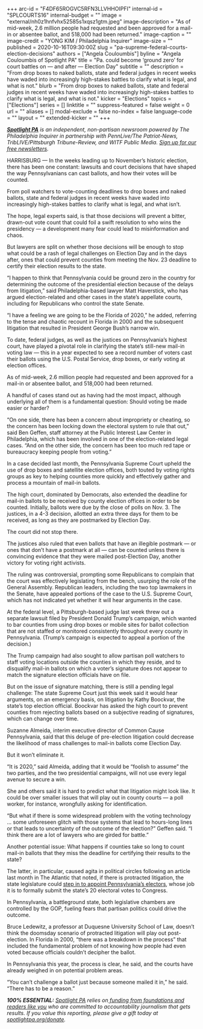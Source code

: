 +++
arc-id = "F4DF65ROGVC5RFN3LLVHHOIPFI"
internal-id = "SPLCOURTS16"
internal-budget = ""
image = "external/nh0z1hnfvhx52585s1xqsz1gtm.jpeg"
image-description = "As of mid-week, 2.6 million people had requested and been approved for a mail-in or absentee ballot, and 518,000 had been returned."
image-caption = ""
image-credit = "YONG KIM / Philadelphia Inquirer"
image-size = ""
published = 2020-10-16T09:30:00Z
slug = "pa-supreme-federal-courts-election-decisions"
authors = ["Angela Couloumbis"]
byline = "Angela Couloumbis of Spotlight PA"
title = "Pa. could become ‘ground zero’ for court battles on — and after — Election Day"
subtitle = ""
description = "From drop boxes to naked ballots, state and federal judges in recent weeks have waded into increasingly high-stakes battles to clarify what is legal, and what is not."
blurb = "From drop boxes to naked ballots, state and federal judges in recent weeks have waded into increasingly high-stakes battles to clarify what is legal, and what is not."
kicker = "Elections"
topics = ["Elections"]
series = []
linktitle = ""
suppress-featured = false
weight = 0
url = ""
aliases = []
modal-exclude = false
no-index = false
language-code = ""
layout = ""
extended-kicker = ""
+++

<a href="https://www.spotlightpa.org/"><i><b>Spotlight PA</b></i></a><i> is an independent, non-partisan newsroom powered by The Philadelphia Inquirer in partnership with PennLive/The Patriot-News, TribLIVE/Pittsburgh Tribune-Review, and WITF Public Media. </i><a href="https://www.spotlightpa.org/newsletters"><i>Sign up for our free newsletters</i></a><i>.</i>

HARRISBURG — In the weeks leading up to November’s historic election, there has been one constant: lawsuits and court decisions that have shaped the way Pennsylvanians can cast ballots, and how their votes will be counted.

From poll watchers to vote-counting deadlines to drop boxes and naked ballots, state and federal judges in recent weeks have waded into increasingly high-stakes battles to clarify what is legal, and what isn’t.

The hope, legal experts said, is that those decisions will prevent a bitter, drawn-out vote count that could foil a swift resolution to who wins the presidency — a development many fear could lead to misinformation and chaos.

But lawyers are split on whether those decisions will be enough to stop what could be a rash of legal challenges on Election Day and in the days after, ones that could prevent counties from meeting the Nov. 23 deadline to certify their election results to the state.

“I happen to think that Pennsylvania could be ground zero in the country for determining the outcome of the presidential election because of the delays from litigation,” said Philadelphia-based lawyer Matt Haverstick, who has argued election-related and other cases in the state’s appellate courts, including for Republicans who control the state Senate.

<script src="https://www.spotlightpa.org/embed.js" async></script><div data-spl-embed-version="1" data-spl-src="https://www.spotlightpa.org/embeds/newsletter/"></div>

“I have a feeling we are going to be the Florida of 2020,” he added, referring to the tense and chaotic recount in Florida in 2000 and the subsequent litigation that resulted in President George Bush’s narrow win.

To date, federal judges, as well as the justices on Pennsylvania’s highest court, have played a pivotal role in clarifying the state’s still-new mail-in voting law — this in a year expected to see a record number of voters cast their ballots using the U.S. Postal Service, drop boxes, or early voting at election offices.

As of mid-week, 2.6 million people had requested and been approved for a mail-in or absentee ballot, and 518,000 had been returned.

A handful of cases stand out as having had the most impact, although underlying all of them is a fundamental question: Should voting be made easier or harder?

“On one side, there has been a concern about impropriety or cheating, so the concern has been locking down the electoral system to rule that out,” said Ben Geffen, staff attorney at the Public Interest Law Center in Philadelphia, which has been involved in one of the election-related legal cases. “And on the other side, the concern has been too much red tape or bureaucracy keeping people from voting.”

In a case decided last month, the Pennsylvania Supreme Court upheld the use of drop boxes and satellite election offices, both touted by voting rights groups as key to helping counties more quickly and effectively gather and process a mountain of mail-in ballots.

The high court, dominated by Democrats, also extended the deadline for mail-in ballots to be received by county election offices in order to be counted. Initially, ballots were due by the close of polls on Nov. 3. The justices, in a 4-3 decision, allotted an extra three days for them to be received, as long as they are postmarked by Election Day.

The court did not stop there.

The justices also ruled that even ballots that have an illegible postmark — or ones that don’t have a postmark at all — can be counted unless there is convincing evidence that they were mailed post-Election Day, another victory for voting right activists.

The ruling was controversial, prompting some Republicans to complain that the court was effectively legislating from the bench, usurping the role of the General Assembly. Republican leaders, including the two top lawmakers in the Senate, have appealed portions of the case to the U.S. Supreme Court, which has not indicated yet whether it will hear arguments in the case.

At the federal level, a Pittsburgh-based judge last week threw out a separate lawsuit filed by President Donald Trump’s campaign, which wanted to bar counties from using drop boxes or mobile sites for ballot collection that are not staffed or monitored consistently throughout every county in Pennsylvania. (Trump’s campaign is expected to appeal a portion of the decision.)

The Trump campaign had also sought to allow partisan poll watchers to staff voting locations outside the counties in which they reside, and to disqualify mail-in ballots on which a voter’s signature does not appear to match the signature election officials have on file.

But on the issue of signature matching, there is still a pending legal challenge: The state Supreme Court just this week said it would hear arguments, on an emergency basis, on litigation by Kathy Boockvar, the state’s top election official. Boockvar has asked the high court to prevent counties from rejecting ballots based on a subjective reading of signatures, which can change over time.

Suzanne Almeida, interim executive director of Common Cause Pennsylvania, said that this deluge of pre-election litigation could decrease the likelihood of mass challenges to mail-in ballots come Election Day.

But it won’t eliminate it.

<script src="https://www.spotlightpa.org/embed.js" async></script><div data-spl-embed-version="1" data-spl-src="https://www.spotlightpa.org/embeds/donate/?teaser_text=Spotlight%20PA%20provides%20essential%2C%20public-service%20journalism%20thanks%20to%20readers%20like%20you.%20Help%20us%20continue%20that%20vital%20coverage."></div>

“It is 2020,” said Almeida, adding that it would be “foolish to assume” the two parties, and the two presidential campaigns, will not use every legal avenue to secure a win.

She and others said it is hard to predict what that litigation might look like. It could be over smaller issues that will play out in county courts — a poll worker, for instance, wrongfully asking for identification.

“But what if there is some widespread problem with the voting technology ... some unforeseen glitch with those systems that lead to hours-long lines or that leads to uncertainty of the outcome of the election?” Geffen said. “I think there are a lot of lawyers who are girded for battle.”

Another potential issue: What happens if counties take so long to count mail-in ballots that they miss the deadline for certifying their results to the state?

The latter, in particular, caused agita in political circles following an article last month in The Atlantic that noted, if there is protracted litigation, the state legislature could <a href="https://www.spotlightpa.org/news/2020/09/pennsylvania-popular-vote-presidential-election-legislature-donald-trump/" target=_blank>step in to appoint Pennsylvania’s electors</a>, whose job it is to formally submit the state’s 20 electoral votes to Congress.

In Pennsylvania, a battleground state, both legislative chambers are controlled by the GOP, fueling fears that partisan politics could drive the outcome.

Bruce Ledewitz, a professor at Duquesne University School of Law, doesn’t think the doomsday scenario of protracted litigation will play out post-election. In Florida in 2000, “there was a breakdown in the process” that included the fundamental problem of not knowing how people had even voted because officials couldn’t decipher the ballot.

In Pennsylvania this year, the process is clear, he said, and the courts have already weighed in on potential problem areas.

“You can’t challenge a ballot just because someone mailed it in,” he said. “There has to be a reason.”

<i><b>100% ESSENTIAL:</b></i><i> </i><a href="https://www.spotlightpa.org/"><i>Spotlight PA</i></a><i> relies on</i><a href="https://www.spotlightpa.org/support"><i> funding from foundations and readers like you</i></a><i> who are committed to accountability journalism that gets results. If you value this reporting, please give a gift today at </i><a href="https://www.spotlightpa.org/donate"><i>spotlightpa.org/donate</i></a><i>.</i>

<script src="https://www.spotlightpa.org/embed.js" async></script><div data-spl-embed-version="1" data-spl-src="https://www.spotlightpa.org/embeds/tips/?tip_text=Are%20you%20a%20%3Cb%3ERepublican%20who%20has%20or%20plans%20to%20vote%20by%20mail%3C%2Fb%3E%3F%20We%20want%20to%20hear%20from%20you.%20"></div>
